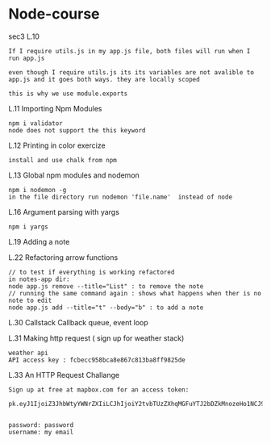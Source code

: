 # Node-course

sec3 L.10

    If I require utils.js in my app.js file, both files will run when I run app.js

    even though I require utils.js its its variables are not avalible to app.js and it goes both ways. they are locally scoped

    this is why we use module.exports

L.11 Importing Npm Modules

    npm i validator
    node does not support the this keyword

L.12 Printing in color exercize

    install and use chalk from npm

L.13 Global npm modules and nodemon

    npm i nodemon -g
    in the file directory run nodemon 'file.name'  instead of node

L.16 Argument parsing with yargs

    npm i yargs

L.19 Adding a note

L.22 Refactoring arrow functions

    // to test if everything is working refactored
    in notes-app dir:
    node app.js remove --title="List" : to remove the note
    // running the same command again : shows what happens when ther is no note to edit
    node app.js add --title="t" --body="b" : to add a note

L.30 Callstack Callback queue, event loop

L.31 Making http request ( sign up for weather stack)

    weather api
    API access key : fcbecc958bca8e867c813ba8ff9825de

L.33 An HTTP Request Challange

    Sign up at free at mapbox.com for an access token:
        pk.eyJ1IjoiZ3JhbWtyYWNrZXIiLCJhIjoiY2tvbTUzZXhqMGFuYTJ2bDZkMnozeHo1NCJ9.pvL5mbZl8DZuAjtBZR3tUA


    password: password
    username: my email

